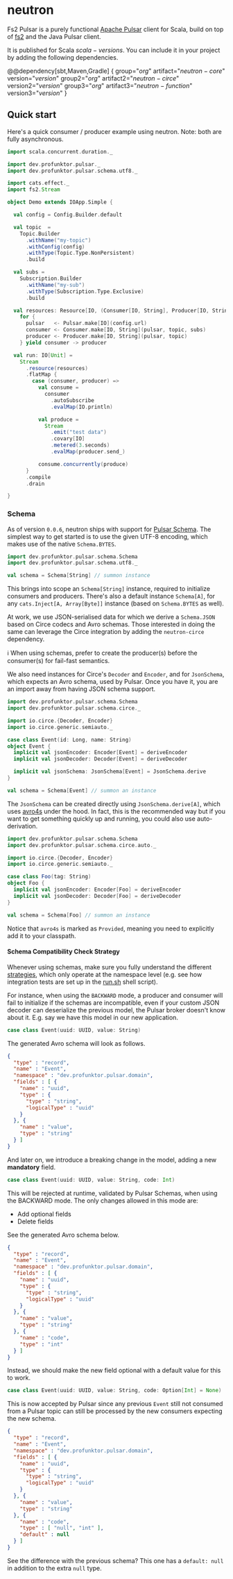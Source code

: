 # neutron

Fs2 Pulsar is a purely functional [Apache Pulsar](https://pulsar.apache.org/) client for Scala, build on top of [fs2](https://fs2.io) and the Java Pulsar client.

It is published for Scala $scala-versions$. You can include it in your project by adding the following dependencies.

@@dependency[sbt,Maven,Gradle] {
  group="$org$" artifact="$neutron-core$" version="$version$"
  group2="$org$" artifact2="$neutron-circe$" version2="$version$"
  group3="$org$" artifact3="$neutron-function$" version3="$version$"
}

## Quick start

Here's a quick consumer / producer example using neutron. Note: both are fully asynchronous.

```scala mdoc:compile-only
import scala.concurrent.duration._

import dev.profunktor.pulsar._
import dev.profunktor.pulsar.schema.utf8._

import cats.effect._
import fs2.Stream

object Demo extends IOApp.Simple {

  val config = Config.Builder.default

  val topic  =
    Topic.Builder
      .withName("my-topic")
      .withConfig(config)
      .withType(Topic.Type.NonPersistent)
      .build

  val subs =
    Subscription.Builder
      .withName("my-sub")
      .withType(Subscription.Type.Exclusive)
      .build

  val resources: Resource[IO, (Consumer[IO, String], Producer[IO, String])] =
    for {
      pulsar   <- Pulsar.make[IO](config.url)
      consumer <- Consumer.make[IO, String](pulsar, topic, subs)
      producer <- Producer.make[IO, String](pulsar, topic)
    } yield consumer -> producer

  val run: IO[Unit] =
    Stream
      .resource(resources)
      .flatMap {
        case (consumer, producer) =>
          val consume =
            consumer
              .autoSubscribe
              .evalMap(IO.println)

          val produce =
            Stream
              .emit("test data")
              .covary[IO]
              .metered(3.seconds)
              .evalMap(producer.send_)

          consume.concurrently(produce)
      }
      .compile
      .drain

}
```

### Schema

As of version `0.0.6`, neutron ships with support for [Pulsar Schema](https://pulsar.apache.org/docs/en/schema-get-started/). The simplest way to get started is to use the given UTF-8 encoding, which makes use of the native `Schema.BYTES`.

```scala mdoc:compile-only
import dev.profunktor.pulsar.schema.Schema
import dev.profunktor.pulsar.schema.utf8._

val schema = Schema[String] // summon instance
```

This brings into scope an `Schema[String]` instance, required to initialize consumers and producers. There's also a default instance `Schema[A]`, for any `cats.Inject[A, Array[Byte]]` instance (based on `Schema.BYTES` as well).

At work, we use JSON-serialised data for which we derive a `Schema.JSON` based on Circe codecs and Avro schemas. Those interested in doing the same can leverage the Circe integration by adding the `neutron-circe` dependency.

ℹ️ When using schemas, prefer to create the producer(s) before the consumer(s) for fail-fast semantics.

We also need instances for Circe's `Decoder` and `Encoder`, and for `JsonSchema`, which expects an Avro schema, used by Pulsar.
Once you have it, you are an import away from having JSON schema support.

```scala mdoc:compile-only
import dev.profunktor.pulsar.schema.Schema
import dev.profunktor.pulsar.schema.circe._

import io.circe.{Decoder, Encoder}
import io.circe.generic.semiauto._

case class Event(id: Long, name: String)
object Event {
  implicit val jsonEncoder: Encoder[Event] = deriveEncoder
  implicit val jsonDecoder: Decoder[Event] = deriveDecoder

  implicit val jsonSchema: JsonSchema[Event] = JsonSchema.derive
}

val schema = Schema[Event] // summon an instance
```

The `JsonSchema` can be created directly using `JsonSchema.derive[A]`, which uses [avro4s](https://github.com/sksamuel/avro4s) under the hood. In fact, this is the recommended way but if you want to get something quickly up and running, you could also use auto-derivation.

```scala mdoc:compile-only
import dev.profunktor.pulsar.schema.Schema
import dev.profunktor.pulsar.schema.circe.auto._

import io.circe.{Decoder, Encoder}
import io.circe.generic.semiauto._

case class Foo(tag: String)
object Foo {
  implicit val jsonEncoder: Encoder[Foo] = deriveEncoder
  implicit val jsonDecoder: Decoder[Foo] = deriveDecoder
}

val schema = Schema[Foo] // summon an instance
```

Notice that `avro4s` is marked as `Provided`, meaning you need to explicitly add it to your classpath.

#### Schema Compatibility Check Strategy

Whenever using schemas, make sure you fully understand the different [strategies](https://pulsar.apache.org/docs/en/schema-evolution-compatibility/#schema-compatibility-check-strategy), which only operate at the namespace level (e.g. see how integration tests are set up in the [run.sh](./run.sh) shell script).

For instance, when using the `BACKWARD` mode, a producer and consumer will fail to initialize if the schemas are incompatible, even if your custom JSON decoder can deserialize the previous model, the Pulsar broker doesn't know about it. E.g. say we have this model in our new application.

```scala
case class Event(uuid: UUID, value: String)
```

The generated Avro schema will look as follows.

```json
{
  "type" : "record",
  "name" : "Event",
  "namespace" : "dev.profunktor.pulsar.domain",
  "fields" : [ {
    "name" : "uuid",
    "type" : {
      "type" : "string",
      "logicalType" : "uuid"
    }
  }, {
    "name" : "value",
    "type" : "string"
  } ]
}
```

And later on, we introduce a breaking change in the model, adding a new **mandatory** field.

```scala
case class Event(uuid: UUID, value: String, code: Int)
```

This will be rejected at runtime, validated by Pulsar Schemas, when using the BACKWARD mode. The only changes allowed in this mode are:

- Add optional fields
- Delete fields

See the generated Avro schema below.

```json
{
  "type" : "record",
  "name" : "Event",
  "namespace" : "dev.profunktor.pulsar.domain",
  "fields" : [ {
    "name" : "uuid",
    "type" : {
      "type" : "string",
      "logicalType" : "uuid"
    }
  }, {
    "name" : "value",
    "type" : "string"
  }, {
    "name" : "code",
    "type" : "int"
  } ]
}
```

Instead, we should make the new field optional with a default value for this to work.

```scala
case class Event(uuid: UUID, value: String, code: Option[Int] = None)
```

This is now accepted by Pulsar since any previous `Event` still not consumed from a Pulsar topic can still be processed by the new consumers expecting the new schema.

```json
{
  "type" : "record",
  "name" : "Event",
  "namespace" : "dev.profunktor.pulsar.domain",
  "fields" : [ {
    "name" : "uuid",
    "type" : {
      "type" : "string",
      "logicalType" : "uuid"
    }
  }, {
    "name" : "value",
    "type" : "string"
  }, {
    "name" : "code",
    "type" : [ "null", "int" ],
    "default" : null
  } ]
}
```

See the difference with the previous schema? This one has a `default: null` in addition to the extra `null` type.
